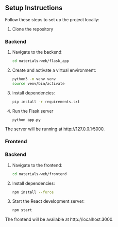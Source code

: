 ## Setup Instructions
Follow these steps to set up the project locally:

1. Clone the repository
### Backend
1. Navigate to the backend: 
    ```bash
    cd materials-web/flask_app
    ```
2. Create and activate a virtual environment:
    ```bash
    python3 -m venv venv
    source venv/bin/activate 
    ```
3. Install dependencies:    
    ```bash
    pip install -r requirements.txt
    ```
4. Run the Flask server
    ```bash
    python app.py
    ```
The server will be running at http://127.0.0.1:5000.

### Frontend
### Backend
1. Navigate to the frontend: 
    ```bash
    cd materials-web/frontend
    ```
2. Install dependencies:
    ```bash
    npm install --force
    ```
3. Start the React development server:
    ```bash
    npm start
    ```
The frontend will be available at http://localhost:3000.

